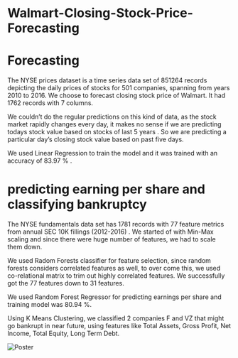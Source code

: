 # Walmart-Closing-Stock-Price-Forecasting

# Forecasting 
The NYSE prices dataset is a time series data set of 851264 records depicting the daily prices of stocks for 501 companies, spanning from years 2010 to 2016.
We choose to forecast closing stock price of Walmart. It had 1762 records with 7 columns.

We couldn’t do the regular predictions on this kind of data, as the stock market rapidly changes every day, it makes no sense if we are predicting todays stock value based on stocks of last 5 years .
So we are predicting a particular day’s closing stock value based on past five days. 

We used Linear Regression to train the model and it was trained with an accuracy of 83.97 % .

# predicting earning per share and classifying bankruptcy
The NYSE fundamentals data set has 1781 records with 77  feature metrics from annual SEC 10K fillings (2012-2016) .
We started of with Min-Max scaling and since there were huge number of features, we had to scale them down. 

We used Radom Forests classifier for feature selection, since random forests considers correlated features as well, to over come this, we used co-relational matrix to trim out highly correlated features. We successfully got the 77 features down to 31  features. 

We used Random Forest Regressor for predicting earnings per share and training model was 80.94 %.

Using K Means Clustering, we classified 2 companies F and VZ that might go bankrupt in near future, using features like Total Assets, Gross Profit, Net Income, Total Equity, Long Term Debt.

![Poster](/Users/apple/Desktop/poster.png)
